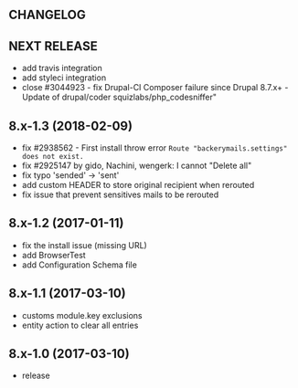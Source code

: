 CHANGELOG
---------

## NEXT RELEASE
 - add travis integration
 - add styleci integration
 - close #3044923 - fix Drupal-CI Composer failure since Drupal 8.7.x+ - Update of drupal/coder squizlabs/php_codesniffer"

## 8.x-1.3 (2018-02-09)
 - fix #2938562 - First install throw error `Route "backerymails.settings" does not exist.`
 - fix #2925147 by gido, Nachini, wengerk: I cannot "Delete all"
 - fix typo 'sended' -> 'sent'
 - add custom HEADER to store original recipient when rerouted
 - fix issue that prevent sensitives mails to be rerouted

## 8.x-1.2 (2017-01-11)
 - fix the install issue (missing URL)
 - add BrowserTest
 - add Configuration Schema file

## 8.x-1.1 (2017-03-10)
 - customs module.key exclusions
 - entity action to clear all entries

## 8.x-1.0 (2017-03-10)
 - release
